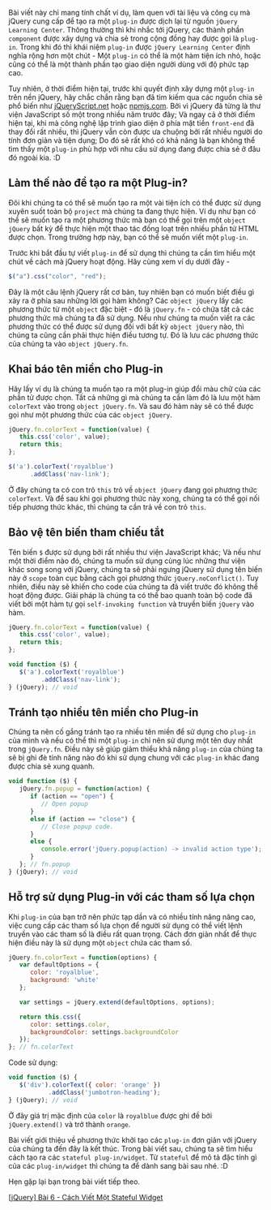 Bài viết này chỉ mang tính chất ví dụ, làm quen với tài liệu và công cụ mà jQuery cung cấp để tạo ra một `plug-in` được dịch lại từ nguồn `jQuery Learning Center`. Thông thường thì khi nhắc tới jQuery, các thành phần `component` được xây dựng và chia sẻ trong cộng đồng hay được gọi là `plug-in`. Trong khi đó thì khái niệm `plug-in` được `jQuery Learning Center` định nghĩa rộng hơn một chút - Một `plug-in` có thể là một hàm tiện ích nhỏ, hoặc cũng có thể là một thành phần tạo giao diện người dùng với độ phức tạp cao.

Tuy nhiên, ở thời điểm hiện tại, trước khi quyết định xây dựng một `plug-in` trên nền jQuery, hãy chắc chắn rằng bạn đã tìm kiếm qua các nguồn chia sẻ phổ biến như [jQueryScript.net](https://www.jqueryscript.net/jquery-plugins/) hoặc [npmjs.com](https://www.npmjs.com/). Bởi vì jQuery đã từng là thư viện JavaScript số một trong nhiều năm trước đây; Và ngay cả ở thời điểm hiện tại, khi mà công nghệ lập trình giao diện ở phía mặt tiền `front-end` đã thay đổi rất nhiều, thì jQuery vẫn còn được ưa chuộng bởi rất nhiều người do tính đơn giản và tiện dụng; Do đó sẽ rất khó có khả năng là bạn không thể tìm thấy một `plug-in` phù hợp với nhu cầu sử dụng đang được chia sẻ ở đâu đó ngoài kia. :D

## Làm thế nào để tạo ra một Plug-in?

Đôi khi chúng ta có thể sẽ muốn tạo ra một vài tiện ích có thể được sử dụng xuyên suốt toàn bộ `project` mà chúng ta đang thực hiện. Ví dụ như bạn có thể sẽ muốn tạo ra một phương thức mà bạn có thể gọi trên một `object jQuery` bất kỳ để thực hiện một thao tác đồng loạt trên nhiều phần tử HTML được chọn. Trong trường hợp này, bạn có thể sẽ muốn viết một `plug-in`.

Trước khi bắt đầu tự viết `plug-in` để sử dụng thì chúng ta cần tìm hiểu một chút về cách mà jQuery hoạt động. Hãy cùng xem ví dụ dưới đây -

```js
$("a").css("color", "red");
```

Đây là một câu lệnh jQuery rất cơ bản, tuy nhiên bạn có muốn biết điều gì xảy ra ở phía sau những lời gọi hàm không? Các `object jQuery` lấy các phương thức từ một `object` đặc biệt - đó là `jQuery.fn` - có chứa tất cả các phương thức mà chúng ta đã sử dụng. Nếu như chúng ta muốn viết ra các phương thức có thể được sử dụng đối với bất kỳ `object jQuery` nào, thì chúng ta cũng cần phải thực hiện điều tương tự. Đó là lưu các phương thức của chúng ta vào `object jQuery.fn`.

## Khai báo tên miền cho Plug-in

Hãy lấy ví dụ là chúng ta muốn tạo ra một plug-in giúp đổi màu chữ của các phần tử được chọn. Tất cả những gì mà chúng ta cần làm đó là lưu một hàm `colorText` vào trong `object jQuery.fn`. Và sau đó hàm này sẽ có thể được gọi như một phương thức của các `object jQuery`.

```js
jQuery.fn.colorText = function(value) {
   this.css('color', value);
   return this;
};

$('a').colorText('royalblue')
      .addClass('nav-link');
```

Ở đây chúng ta có con trỏ `this` trỏ về `object jQuery` đang gọi phương thức `colorText`. Và để sau khi gọi phương thức này xong, chúng ta có thể gọi nối tiếp phương thức khác, thì chúng ta cần trả về con trỏ `this`.

## Bảo vệ tên biến tham chiếu tắt

Tên biến `$` được sử dụng bởi rất nhiều thư viện JavaScript khác; Và nếu như một thời điểm nào đó, chúng ta muốn sử dụng cùng lúc những thư viện khác song song với jQuery, chúng ta sẽ phải ngưng jQuery sử dụng tên biến này ở `scope` toàn cục bằng cách gọi phương thức `jQuery.noConflict()`. Tuy nhiên, điều này sẽ khiến cho code của chúng ta đã viết trước đó không thể hoạt động được. Giải pháp là chúng ta có thể bao quanh toàn bộ code đã viết bởi một hàm tự gọi `self-invoking function` và truyền biến `jQuery` vào hàm.

```js
jQuery.fn.colorText = function(value) {
   this.css('color', value);
   return this;
};

void function ($) {
   $('a').colorText('royalblue')
         .addClass('nav-link');
} (jQuery); // void
```

## Tránh tạo nhiều tên miền cho Plug-in

Chúng ta nên cố gắng tránh tạo ra nhiều tên miền để sử dụng cho `plug-in` của mình và nếu có thể thì một `plug-in` chỉ nên sử dụng một tên duy nhất trong `jQuery.fn`. Điều này sẽ giúp giảm thiểu khả năng `plug-in` của chúng ta sẽ bị ghi đè tính năng nào đó khi sử dụng chung với các `plug-in` khác đang được chia sẻ xung quanh.

```js
void function ($) {
   jQuery.fn.popup = function(action) {
      if (action == "open") {
         // Open popup
      }
      else if (action == "close") {
         // Close popup code.
      }
      else {
         console.error('jQuery.popup(action) -> invalid action type');
      }
   }; // fn.popup
} (jQuery); // void
```

## Hỗ trợ sử dụng Plug-in với các tham số lựa chọn

Khi `plug-in` của bạn trở nên phức tạp dần và có nhiều tính năng nâng cao, việc cung cấp các tham số lựa chọn để người sử dụng có thể viết lệnh truyền vào các tham số là điều rất quan trọng. Cách đơn giản nhất để thực hiện điều này là sử dụng một `object` chứa các tham số.

```js
jQuery.fn.colorText = function(options) {
   var defaultOptions = {
      color: 'royalblue',
      background: 'white'
   };

   var settings = jQuery.extend(defaultOptions, options);

   return this.css({
      color: settings.color,
      backgroundColor: settings.backgroundColor
   });
}; // fn.colorText
```

Code sử dụng:

```js
void function ($) {
   $('div').colorText({ color: 'orange' })
           .addClass('jumbotron-heading');
} (jQuery); // void
```

Ở đây giá trị mặc định của `color` là `royalblue` được ghi đề bởi `jQuery.extend()` và trở thành `orange`.

Bài viết giới thiệu về phương thức khởi tạo các `plug-in` đơn giản với jQuery của chúng ta đến đây là kết thúc. Trong bài viết sau, chúng ta sẽ tìm hiểu cách tạo ra các `stateful plug-in/widget`. Từ `stateful` để mô tả đặc tính gì của các `plug-in/widget` thì chúng ta để dành sang bài sau nhé. :D

Hẹn gặp lại bạn trong bài viết tiếp theo.

[[jQuery] Bài 6 - Cách Viết Một Stateful Widget](https://viblo.asia/p/GrLZDree5k0)